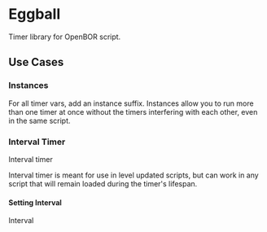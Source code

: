 # Eggball

Timer library for OpenBOR script. 

## Use Cases

### Instances

For all timer vars, add an instance suffix. Instances allow you to run more than one timer at once without the timers interfering with each other, even in the same script.

### Interval Timer

Interval timer

Interval timer is meant for use in level updated scripts, but can work in any script that will remain loaded during the timer's lifespan. 

#### Setting Interval

Interval

````


